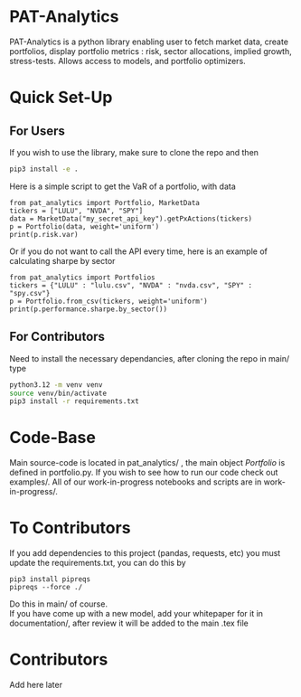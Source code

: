 # PAT-Analytics
PAT-Analytics is a python library enabling user to fetch market data, create portfolios, display portfolio metrics : risk, sector allocations, implied growth, stress-tests. Allows access to models, and portfolio optimizers. 

# Quick Set-Up 
## For Users
If you wish to use the library, make sure to clone the repo and then 
```bash
pip3 install -e .
```  
Here is a simple script to get the VaR of a portfolio, with data
```python3
from pat_analytics import Portfolio, MarketData
tickers = ["LULU", "NVDA", "SPY"]
data = MarketData("my_secret_api_key").getPxActions(tickers)
p = Portfolio(data, weight='uniform')
print(p.risk.var)
```
Or if you do not want to call the API every time, here is an example of 
calculating sharpe by sector
```python3
from pat_analytics import Portfolios
tickers = {"LULU" : "lulu.csv", "NVDA" : "nvda.csv", "SPY" : "spy.csv"}
p = Portfolio.from_csv(tickers, weight='uniform')
print(p.performance.sharpe.by_sector())
```
## For Contributors
Need to install the necessary dependancies, after cloning the repo in main/ type  
```bash
python3.12 -m venv venv
source venv/bin/activate
pip3 install -r requirements.txt
```  

# Code-Base  
Main source-code is located in pat_analytics/ , the main object *Portfolio* is defined in portfolio.py. If you wish to see how to run our code check out examples/. All of our work-in-progress notebooks and scripts are in work-in-progress/.  

# To Contributors  
If you add dependencies to this project (pandas, requests, etc) you must update the requirements.txt, you can do this by  
```python3
pip3 install pipreqs  
pipreqs --force ./
```
Do this in main/ of course.  
If you have come up with a new model, add your whitepaper for it in documentation/, after review it will be added to the main .tex file
# Contributors  
Add here later